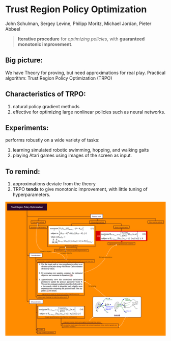 # Trust Region Policy Optimization
John Schulman, Sergey Levine, Philipp Moritz, Michael Jordan, Pieter Abbeel

> **Iterative procedure** for *optimizing policies*, with **guaranteed monotonic improvement**. 

## Big picture:

We have Theory for proving, but need approximations for real play.
Practical algorithm: Trust Region Policy Optimization (TRPO)

## Characteristics of TRPO:

1. natural policy gradient methods 
2. effective for optimizing large nonlinear policies such as neural networks. 

## Experiments:

performs robustly on a wide variety of tasks: 
1. learning simulated robotic swimming, hopping, and walking gaits
2. playing Atari games using images of the screen as input. 

## To remind:

1. approximations deviate from the theory
2. TRPO **tends** to give monotonic improvement, with little tuning of hyperparameters.

![](images/TRPO.png)
